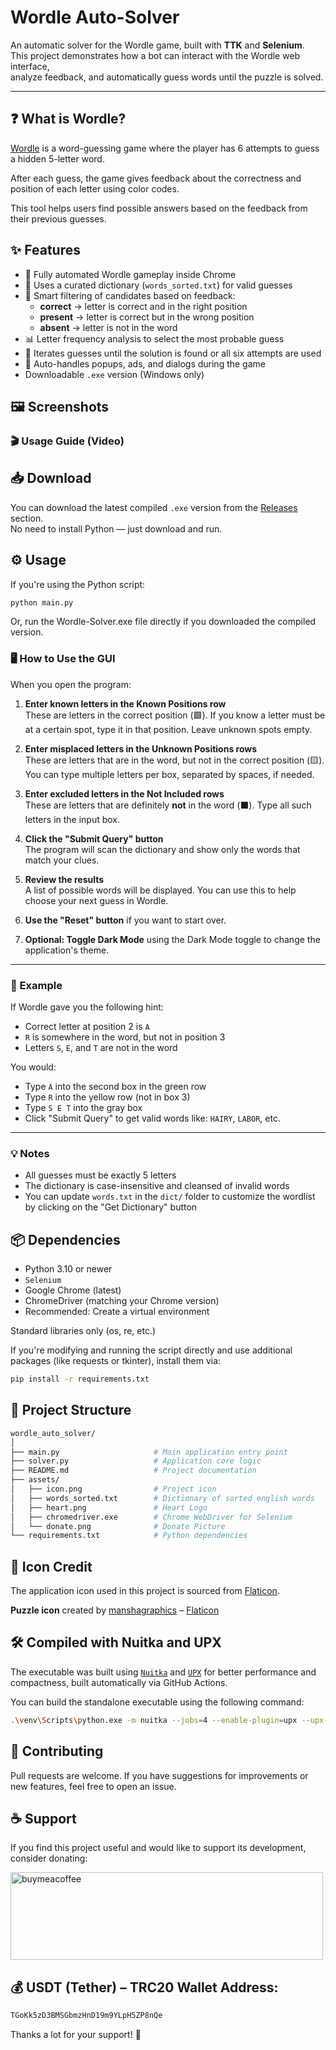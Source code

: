 # Wordle Auto-Solver

An automatic solver for the Wordle game, built with **TTK** and **Selenium**.  
This project demonstrates how a bot can interact with the Wordle web interface,  
analyze feedback, and automatically guess words until the puzzle is solved.

---

## ❓ What is Wordle?

[Wordle](https://www.nytimes.com/games/wordle/index.html) is a word-guessing game where the player has 6 attempts to guess a hidden 5-letter word.

After each guess, the game gives feedback about the correctness and position of each letter using color codes.

This tool helps users find possible answers based on the feedback from their previous guesses.

## ✨ Features
- 🚀 Fully automated Wordle gameplay inside Chrome
- 📖 Uses a curated dictionary (`words_sorted.txt`) for valid guesses
- 🧠 Smart filtering of candidates based on feedback:
  - **correct** → letter is correct and in the right position  
  - **present** → letter is correct but in the wrong position  
  - **absent** → letter is not in the word
- 📊 Letter frequency analysis to select the most probable guess
- 🔄 Iterates guesses until the solution is found or all six attempts are used
- 🤖 Auto-handles popups, ads, and dialogs during the game
- Downloadable `.exe` version (Windows only)

## 🖼️ Screenshots


### 🎬 Usage Guide (Video)


## 📥 Download

You can download the latest compiled `.exe` version from the [Releases](https://github.com/TitanComputer/Wordle-Auto-Solver/releases/latest) section.  
No need to install Python — just download and run.

## ⚙️ Usage

If you're using the Python script:
```bash
python main.py
```
Or, run the Wordle-Solver.exe file directly if you downloaded the compiled version.

### 🖥️ How to Use the GUI

When you open the program:

1. **Enter known letters in the Known Positions row**  
   These are letters in the correct position (🟩). If you know a letter must be at a certain spot, type it in that position. Leave unknown spots empty.

2. **Enter misplaced letters in the Unknown Positions rows**  
   These are letters that are in the word, but not in the correct position (🟨). You can type multiple letters per box, separated by spaces, if needed.

3. **Enter excluded letters in the Not Included rows**  
   These are letters that are definitely **not** in the word (⬛️). Type all such letters in the input box.

4. **Click the "Submit Query" button**  
   The program will scan the dictionary and show only the words that match your clues.

5. **Review the results**  
   A list of possible words will be displayed. You can use this to help choose your next guess in Wordle.

6. **Use the "Reset" button** if you want to start over.

7. **Optional: Toggle Dark Mode** using the Dark Mode toggle to change the application's theme.

---

### 📌 Example

If Wordle gave you the following hint:

- Correct letter at position 2 is `A`
- `R` is somewhere in the word, but not in position 3
- Letters `S`, `E`, and `T` are not in the word

You would:
- Type `A` into the second box in the green row
- Type `R` into the yellow row (not in box 3)
- Type `S E T` into the gray box
- Click "Submit Query" to get valid words like: `HAIRY`, `LABOR`, etc.

---

### 💡 Notes

- All guesses must be exactly 5 letters
- The dictionary is case-insensitive and cleansed of invalid words
- You can update `words.txt` in the `dict/` folder to customize the wordlist by clicking on the "Get Dictionary" button


## 📦 Dependencies

- Python 3.10 or newer
- `Selenium`
- Google Chrome (latest)
- ChromeDriver (matching your Chrome version)
- Recommended: Create a virtual environment

Standard libraries only (os, re, etc.)

If you're modifying and running the script directly and use additional packages (like requests or tkinter), install them via:
```bash
pip install -r requirements.txt
```

## 📁 Project Structure

```bash
wordle_auto_solver/
│
├── main.py                     # Main application entry point
├── solver.py                   # Application core logic
├── README.md                   # Project documentation
├── assets/
│   ├── icon.png                # Project icon
│   ├── words_sorted.txt        # Dictionary of sorted english words
│   ├── heart.png               # Heart Logo
│   ├── chromedriver.exe        # Chrome WebDriver for Selenium
│   └── donate.png              # Donate Picture
└── requirements.txt            # Python dependencies
```
## 🎨 Icon Credit
The application icon used in this project is sourced from [Flaticon](https://www.flaticon.com/free-icons/puzzle).

**Puzzle icon** created by [manshagraphics](https://www.flaticon.com/authors/manshagraphics) – [Flaticon](https://www.flaticon.com/)

## 🛠 Compiled with Nuitka and UPX
The executable was built using [`Nuitka`](https://nuitka.net/) and [`UPX`](https://github.com/upx/upx) for better performance and compactness, built automatically via GitHub Actions.

You can build the standalone executable using the following command:

```bash
.\venv\Scripts\python.exe -m nuitka --jobs=4 --enable-plugin=upx --upx-binary="YOUR PATH\upx.exe" --enable-plugin=multiprocessing --lto=yes --enable-plugin=tk-inter --windows-console-mode=disable --follow-imports --windows-icon-from-ico="assets/icon.png" --include-data-dir=assets=assets --include-data-files=assets/chromedriver.exe=assets/chromedriver.exe --python-flag=no_site,no_asserts,no_docstrings --onefile --standalone --msvc=latest --output-filename=Wordle-Auto-Solver main.py
```

## 🤝 Contributing
Pull requests are welcome.
If you have suggestions for improvements or new features, feel free to open an issue.

## ☕ Support
If you find this project useful and would like to support its development, consider donating:

<a href="http://www.coffeete.ir/Titan"><img width="500" height="140" alt="buymeacoffee" src="https://github.com/user-attachments/assets/8ddccb3e-2afc-4fd9-a782-89464ec7dead" /></a>

## 💰 USDT (Tether) – TRC20 Wallet Address:

```bash
TGoKk5zD3BMSGbmzHnD19m9YLpH5ZP8nQe
```
Thanks a lot for your support! 🙏